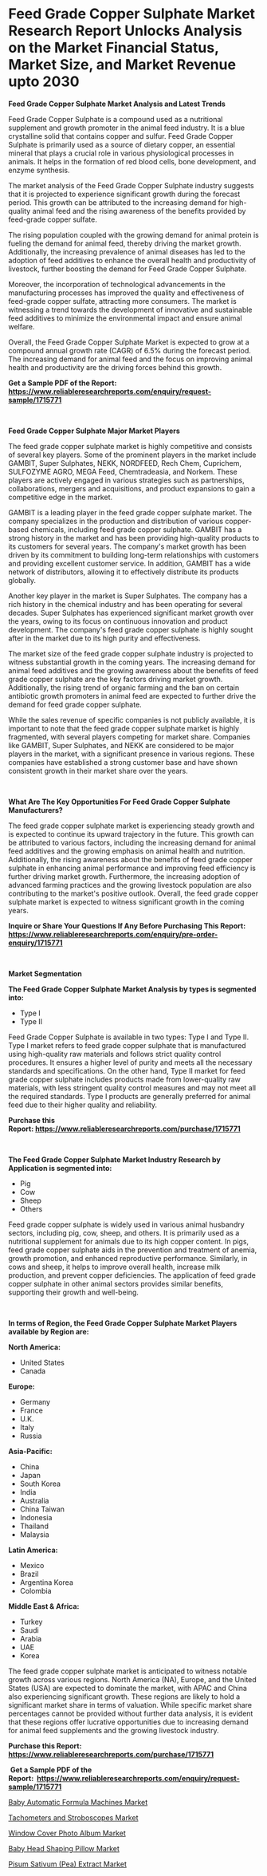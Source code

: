 <p><h1>Feed Grade Copper Sulphate Market Research Report Unlocks Analysis on the Market Financial Status, Market Size, and Market Revenue upto 2030</h1></p><p><strong>Feed Grade Copper Sulphate Market Analysis and Latest Trends</strong></p>
<p><p>Feed Grade Copper Sulphate is a compound used as a nutritional supplement and growth promoter in the animal feed industry. It is a blue crystalline solid that contains copper and sulfur. Feed Grade Copper Sulphate is primarily used as a source of dietary copper, an essential mineral that plays a crucial role in various physiological processes in animals. It helps in the formation of red blood cells, bone development, and enzyme synthesis.</p><p>The market analysis of the Feed Grade Copper Sulphate industry suggests that it is projected to experience significant growth during the forecast period. This growth can be attributed to the increasing demand for high-quality animal feed and the rising awareness of the benefits provided by feed-grade copper sulfate.</p><p>The rising population coupled with the growing demand for animal protein is fueling the demand for animal feed, thereby driving the market growth. Additionally, the increasing prevalence of animal diseases has led to the adoption of feed additives to enhance the overall health and productivity of livestock, further boosting the demand for Feed Grade Copper Sulphate.</p><p>Moreover, the incorporation of technological advancements in the manufacturing processes has improved the quality and effectiveness of feed-grade copper sulfate, attracting more consumers. The market is witnessing a trend towards the development of innovative and sustainable feed additives to minimize the environmental impact and ensure animal welfare.</p><p>Overall, the Feed Grade Copper Sulphate Market is expected to grow at a compound annual growth rate (CAGR) of 6.5% during the forecast period. The increasing demand for animal feed and the focus on improving animal health and productivity are the driving forces behind this growth.</p></p>
<p><strong>Get a Sample PDF of the Report:&nbsp; <a href="https://www.reliableresearchreports.com/enquiry/request-sample/1715771">https://www.reliableresearchreports.com/enquiry/request-sample/1715771</a></strong></p>
<p>&nbsp;</p>
<p><strong>Feed Grade Copper Sulphate Major Market Players</strong></p>
<p><p>The feed grade copper sulphate market is highly competitive and consists of several key players. Some of the prominent players in the market include GAMBIT, Super Sulphates, NEKK, NORDFEED, Rech Chem, Cuprichem, SULFOZYME AGRO, MEGA Feed, Chemtradeasia, and Norkem. These players are actively engaged in various strategies such as partnerships, collaborations, mergers and acquisitions, and product expansions to gain a competitive edge in the market.</p><p>GAMBIT is a leading player in the feed grade copper sulphate market. The company specializes in the production and distribution of various copper-based chemicals, including feed grade copper sulphate. GAMBIT has a strong history in the market and has been providing high-quality products to its customers for several years. The company's market growth has been driven by its commitment to building long-term relationships with customers and providing excellent customer service. In addition, GAMBIT has a wide network of distributors, allowing it to effectively distribute its products globally.</p><p>Another key player in the market is Super Sulphates. The company has a rich history in the chemical industry and has been operating for several decades. Super Sulphates has experienced significant market growth over the years, owing to its focus on continuous innovation and product development. The company's feed grade copper sulphate is highly sought after in the market due to its high purity and effectiveness.</p><p>The market size of the feed grade copper sulphate industry is projected to witness substantial growth in the coming years. The increasing demand for animal feed additives and the growing awareness about the benefits of feed grade copper sulphate are the key factors driving market growth. Additionally, the rising trend of organic farming and the ban on certain antibiotic growth promoters in animal feed are expected to further drive the demand for feed grade copper sulphate.</p><p>While the sales revenue of specific companies is not publicly available, it is important to note that the feed grade copper sulphate market is highly fragmented, with several players competing for market share. Companies like GAMBIT, Super Sulphates, and NEKK are considered to be major players in the market, with a significant presence in various regions. These companies have established a strong customer base and have shown consistent growth in their market share over the years.</p></p>
<p>&nbsp;</p>
<p><strong>What Are The Key Opportunities For Feed Grade Copper Sulphate Manufacturers?</strong></p>
<p><p>The feed grade copper sulphate market is experiencing steady growth and is expected to continue its upward trajectory in the future. This growth can be attributed to various factors, including the increasing demand for animal feed additives and the growing emphasis on animal health and nutrition. Additionally, the rising awareness about the benefits of feed grade copper sulphate in enhancing animal performance and improving feed efficiency is further driving market growth. Furthermore, the increasing adoption of advanced farming practices and the growing livestock population are also contributing to the market's positive outlook. Overall, the feed grade copper sulphate market is expected to witness significant growth in the coming years.</p></p>
<p><strong>Inquire or Share Your Questions If Any Before Purchasing This Report: <a href="https://www.reliableresearchreports.com/enquiry/pre-order-enquiry/1715771">https://www.reliableresearchreports.com/enquiry/pre-order-enquiry/1715771</a></strong></p>
<p>&nbsp;</p>
<p><strong>Market Segmentation</strong></p>
<p><strong>The Feed Grade Copper Sulphate Market Analysis by types is segmented into:</strong></p>
<p><ul><li>Type I</li><li>Type II</li></ul></p>
<p><p>Feed Grade Copper Sulphate is available in two types: Type I and Type II. Type I market refers to feed grade copper sulphate that is manufactured using high-quality raw materials and follows strict quality control procedures. It ensures a higher level of purity and meets all the necessary standards and specifications. On the other hand, Type II market for feed grade copper sulphate includes products made from lower-quality raw materials, with less stringent quality control measures and may not meet all the required standards. Type I products are generally preferred for animal feed due to their higher quality and reliability.</p></p>
<p><strong>Purchase this Report:&nbsp;<a href="https://www.reliableresearchreports.com/purchase/1715771">https://www.reliableresearchreports.com/purchase/1715771</a></strong></p>
<p>&nbsp;</p>
<p><strong>The Feed Grade Copper Sulphate Market Industry Research by Application is segmented into:</strong></p>
<p><ul><li>Pig</li><li>Cow</li><li>Sheep</li><li>Others</li></ul></p>
<p><p>Feed grade copper sulphate is widely used in various animal husbandry sectors, including pig, cow, sheep, and others. It is primarily used as a nutritional supplement for animals due to its high copper content. In pigs, feed grade copper sulphate aids in the prevention and treatment of anemia, growth promotion, and enhanced reproductive performance. Similarly, in cows and sheep, it helps to improve overall health, increase milk production, and prevent copper deficiencies. The application of feed grade copper sulphate in other animal sectors provides similar benefits, supporting their growth and well-being.</p></p>
<p>&nbsp;</p>
<p><strong>In terms of Region, the Feed Grade Copper Sulphate Market Players available by Region are:</strong></p>
<p>
    <p> <strong> North America: </strong>
        <ul>
            <li>United States</li>
            <li>Canada</li>
        </ul>
        </p> 
    <p> <strong> Europe: </strong>
        <ul>
            <li>Germany</li>
            <li>France</li>
            <li>U.K.</li>
            <li>Italy</li>
            <li>Russia</li>
        </ul>
        </p> 
    <p> <strong> Asia-Pacific: </strong>
        <ul>
            <li>China</li>
            <li>Japan</li>
            <li>South Korea</li>
            <li>India</li>
            <li>Australia</li>
            <li>China Taiwan</li>
            <li>Indonesia</li>
            <li>Thailand</li>
            <li>Malaysia</li>
        </ul>
        </p> 
    <p> <strong> Latin America: </strong>
        <ul>
            <li>Mexico</li>
            <li>Brazil</li>
            <li>Argentina Korea</li>
            <li>Colombia</li>
        </ul>
        </p> 
    <p> <strong> Middle East & Africa: </strong>
        <ul>
            <li>Turkey</li>
            <li>Saudi</li>
            <li>Arabia</li>
            <li>UAE</li>
            <li>Korea</li>
        </ul>
    </p>
    </p>
<p><p>The feed grade copper sulphate market is anticipated to witness notable growth across various regions. North America (NA), Europe, and the United States (USA) are expected to dominate the market, with APAC and China also experiencing significant growth. These regions are likely to hold a significant market share in terms of valuation. While specific market share percentages cannot be provided without further data analysis, it is evident that these regions offer lucrative opportunities due to increasing demand for animal feed supplements and the growing livestock industry.</p></p>
<p><strong>Purchase this Report: <a href="https://www.reliableresearchreports.com/purchase/1715771">https://www.reliableresearchreports.com/purchase/1715771</a></strong></p>
<p>&nbsp;<strong>Get a Sample PDF of the Report:&nbsp;&nbsp;<a href="https://www.reliableresearchreports.com/enquiry/request-sample/1715771">https://www.reliableresearchreports.com/enquiry/request-sample/1715771</a></strong></p>
<p><strong></strong></p>
<p><p><a href="https://medium.com/@sight.lens.slot/baby-automatic-formula-machines-market-size-cagr-trends-2024-2030-187e14657a73">Baby Automatic Formula Machines Market</a></p><p><a href="https://medium.com/@bulk.cream.roll/tachometers-and-stroboscopes-market-analysis-and-sze-forecasted-for-period-from-2023-to-2030-9e339dbdbd38">Tachometers and Stroboscopes Market</a></p><p><a href="https://medium.com/@plan.sock.color/window-cover-photo-album-market-size-and-market-trends-complete-industry-overview-2023-to-2030-36679b25f837">Window Cover Photo Album Market</a></p><p><a href="https://medium.com/@favor.look.seal/baby-head-shaping-pillow-market-trends-forecast-and-competitive-analysis-to-2030-ffbd1d49f010">Baby Head Shaping Pillow Market</a></p><p><a href="https://medium.com/@grab.track.out/decoding-pisum-sativum-pea-extract-market-metrics-market-share-trends-and-growth-patterns-6a6159996636">Pisum Sativum (Pea) Extract Market</a></p></p>